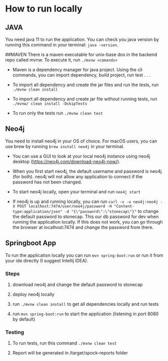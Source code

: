 # How to run locally

## JAVA

You need java 11 to run the application. You can check you java version by running this command in your terminal: `java -version`.

##MAVEN
There is a maven executable for unix-base dos in the backend repo called mvnw. To execute it, run `./mvnw <comands>`

- Maven is a dependency manager for java project. Using the cli commands, you can import dependency, build project, run test . . .

- To import all dependency and create the jar files and run the tests, run `./mvnw clean install`

- To import all dependency and create jar file without running tests, run `./mvnw/ clean install -DskipTests`

- To run only the tests run `./mvnw clean test`

## Neo4j
You need to install neo4j in your OS of choice. For macOS users, you can use brew by running `brew install neo4j` in your terminal.

- You can use a GUI to look at your local neo4j instance using neo4j desktop (https://neo4j.com/download-neo4j-now/).

- When you first start neo4j, the default username and password is neo4j (for both). neo4j will not allow any application
to connect if the password has not been changed.

- To start neo4j locally, open your terminal and run `neo4j start`

- If neo4j is up and running locally, you can run `curl -v -u neo4j:neo4j -X POST localhost:7474/user/neo4j/password -H "Content-type:application/json" -d "{\"password\":\"stonecap\"}"` to change the default password to stonecap. This our db password for dev when running the application locally.
If this does not work, you can go through the browser at localhost:7474 and change the password from there.

## Springboot App

To run the application locally you can run `mvn spring-boot:run` or run it from your ide directly (I suggest Intellij IDEA).

### Steps

1. download neo4j and change the default password to stonecap

2. deploy neo4j locally

3. run `./mvnw clean install` to get all dependencies locally and run tests

4. run `mvn spring-boot:run` to start the application (listening in port 8080 by default)

### Testing

1. To run tests, run this command `./mvnw clean test`

2. Report will be generated in /target/spock-reports folder